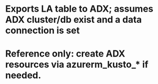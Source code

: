 # Exports LA table to ADX; assumes ADX cluster/db exist and a data connection is set
# Reference only: create ADX resources via azurerm_kusto_* if needed.
